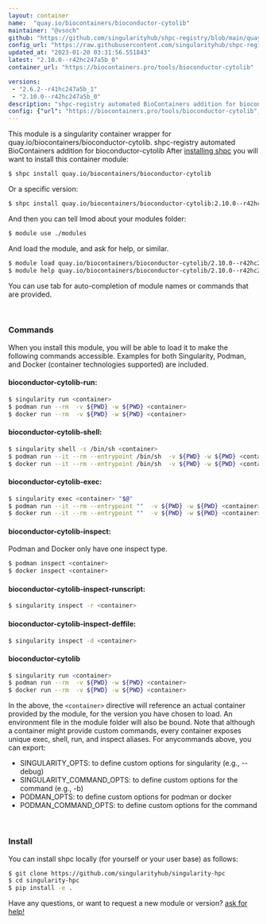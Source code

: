 ```yaml
---
layout: container
name:  "quay.io/biocontainers/bioconductor-cytolib"
maintainer: "@vsoch"
github: "https://github.com/singularityhub/shpc-registry/blob/main/quay.io/biocontainers/bioconductor-cytolib/container.yaml"
config_url: "https://raw.githubusercontent.com/singularityhub/shpc-registry/main/quay.io/biocontainers/bioconductor-cytolib/container.yaml"
updated_at: "2023-01-20 03:31:56.551843"
latest: "2.10.0--r42hc247a5b_0"
container_url: "https://biocontainers.pro/tools/bioconductor-cytolib"

versions:
 - "2.6.2--r41hc247a5b_1"
 - "2.10.0--r42hc247a5b_0"
description: "shpc-registry automated BioContainers addition for bioconductor-cytolib"
config: {"url": "https://biocontainers.pro/tools/bioconductor-cytolib", "maintainer": "@vsoch", "description": "shpc-registry automated BioContainers addition for bioconductor-cytolib", "latest": {"2.10.0--r42hc247a5b_0": "sha256:1d2e606cdd702baa7302c607273cfd8a75e02c2afd680d92bb3b02625e22e537"}, "tags": {"2.6.2--r41hc247a5b_1": "sha256:114a7cd157a77272b8c1d9d14f3aa07b99ef62c566b2b8c52253d1010e547ca9", "2.10.0--r42hc247a5b_0": "sha256:1d2e606cdd702baa7302c607273cfd8a75e02c2afd680d92bb3b02625e22e537"}, "docker": "quay.io/biocontainers/bioconductor-cytolib"}
---
```


This module is a singularity container wrapper for quay.io/biocontainers/bioconductor-cytolib.
shpc-registry automated BioContainers addition for bioconductor-cytolib
After [installing shpc](#install) you will want to install this container module:


```bash
$ shpc install quay.io/biocontainers/bioconductor-cytolib
```

Or a specific version:

```bash
$ shpc install quay.io/biocontainers/bioconductor-cytolib:2.10.0--r42hc247a5b_0
```

And then you can tell lmod about your modules folder:

```bash
$ module use ./modules
```

And load the module, and ask for help, or similar.

```bash
$ module load quay.io/biocontainers/bioconductor-cytolib/2.10.0--r42hc247a5b_0
$ module help quay.io/biocontainers/bioconductor-cytolib/2.10.0--r42hc247a5b_0
```

You can use tab for auto-completion of module names or commands that are provided.

<br>

### Commands

When you install this module, you will be able to load it to make the following commands accessible.
Examples for both Singularity, Podman, and Docker (container technologies supported) are included.

#### bioconductor-cytolib-run:

```bash
$ singularity run <container>
$ podman run --rm  -v ${PWD} -w ${PWD} <container>
$ docker run --rm  -v ${PWD} -w ${PWD} <container>
```

#### bioconductor-cytolib-shell:

```bash
$ singularity shell -s /bin/sh <container>
$ podman run --it --rm --entrypoint /bin/sh  -v ${PWD} -w ${PWD} <container>
$ docker run --it --rm --entrypoint /bin/sh  -v ${PWD} -w ${PWD} <container>
```

#### bioconductor-cytolib-exec:

```bash
$ singularity exec <container> "$@"
$ podman run --it --rm --entrypoint ""  -v ${PWD} -w ${PWD} <container> "$@"
$ docker run --it --rm --entrypoint ""  -v ${PWD} -w ${PWD} <container> "$@"
```

#### bioconductor-cytolib-inspect:

Podman and Docker only have one inspect type.

```bash
$ podman inspect <container>
$ docker inspect <container>
```

#### bioconductor-cytolib-inspect-runscript:

```bash
$ singularity inspect -r <container>
```

#### bioconductor-cytolib-inspect-deffile:

```bash
$ singularity inspect -d <container>
```



#### bioconductor-cytolib

```bash
$ singularity run <container>
$ podman run --rm  -v ${PWD} -w ${PWD} <container>
$ docker run --rm  -v ${PWD} -w ${PWD} <container>
```


In the above, the `<container>` directive will reference an actual container provided
by the module, for the version you have chosen to load. An environment file in the
module folder will also be bound. Note that although a container
might provide custom commands, every container exposes unique exec, shell, run, and
inspect aliases. For anycommands above, you can export:

 - SINGULARITY_OPTS: to define custom options for singularity (e.g., --debug)
 - SINGULARITY_COMMAND_OPTS: to define custom options for the command (e.g., -b)
 - PODMAN_OPTS: to define custom options for podman or docker
 - PODMAN_COMMAND_OPTS: to define custom options for the command

<br>

### Install

You can install shpc locally (for yourself or your user base) as follows:

```bash
$ git clone https://github.com/singularityhub/singularity-hpc
$ cd singularity-hpc
$ pip install -e .
```

Have any questions, or want to request a new module or version? [ask for help!](https://github.com/singularityhub/singularity-hpc/issues)